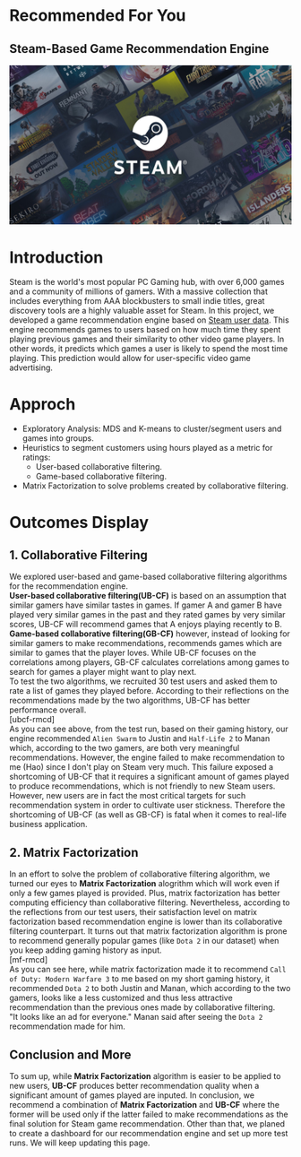 # Recommended For You  
## Steam-Based Game Recommendation Engine  
![intro](steam_intro.jpg)  

# Introduction  
Steam is the world's most popular PC Gaming hub, with over 6,000 games and a community of millions of gamers. With a massive collection that includes everything from AAA blockbusters to small indie titles, great discovery tools are a highly valuable asset for Steam. In this project, we developed a game recommendation engine based on [Steam user data](https://www.kaggle.com/tamber/steam-video-games). This engine recommends games to users based on how much time they spent playing previous games and their similarity to other video game players. In other words, it predicts which games a user is likely to spend the most time playing. This prediction would allow for user-specific video game advertising.   

# Approch  
* Exploratory Analysis: MDS and K-means to cluster/segment users and games into groups.  
* Heuristics to segment customers using hours played as a metric for ratings:  
    - User-based collaborative filtering.  
    - Game-based collaborative filtering.  
* Matrix Factorization to solve problems created by collaborative filtering.    

# Outcomes Display  
## 1. Collaborative Filtering  
We explored user-based and game-based collaborative filtering algorithms for the recommendation engine.  
**User-based collaborative filtering(UB-CF)** is based on an assumption that similar gamers have similar tastes in games. If gamer A and gamer B have played very similar games in the past and they rated games by very similar scores, UB-CF will recommend games that A enjoys playing recently to B. 
**Game-based collaborative filtering(GB-CF)** however, instead of looking for similar gamers to make recommendations, recommends games which are similar to games that the player loves. While UB-CF focuses on the correlations among players, GB-CF calculates correlations among games to search for games a player might want to play next.  
To test the two algorithms, we recruited 30 test users and asked them to rate a list of games they played before. According to their reflections on the recommendations made by the two algorithms, UB-CF has better performance overall.  
[ubcf-rmcd]  
As you can see above, from the test run,  based on their gaming history, our engine recommended `Alien Swarm` to Justin and `Half-Life 2` to Manan which, according to the two gamers, are both very meaningful recommendations. However, the engine failed to make recommendation to me (Hao) since I don't play on Steam very much. This failure exposed a shortcoming of UB-CF that it requires a significant amount of games played to produce recommendations, which is not friendly to new Steam users. However, new users are in fact the most critical targets for such recommendation system in order to cultivate user stickness. Therefore the shortcoming of UB-CF (as well as GB-CF) is fatal when it comes to real-life business application.  

## 2. Matrix Factorization 
In an effort to solve the problem of collaborative filtering algorithm, we turned our eyes to **Matrix Factorization** alogrithm which will work even if only a few games played is provided. Plus, matrix factorization has better computing efficiency than collaborative filtering. 
Nevertheless, according to the reflections from our test users, their satisfaction level on matrix factorization based recommendation engine is lower than its collaborative filtering counterpart. It turns out that matrix factorization algorithm is prone to recommend generally popular games (like `Dota 2` in our dataset) when you keep adding gaming history as input.  
[mf-rmcd]  
As you can see here, while matrix factorization made it to recommend `Call of Duty: Modern Warfare 3` to me based on my short gaming history, it recommended `Dota 2` to both Justin and Manan, which according to the two gamers, looks like a less customized and thus less attractive recommendation than the previous ones made by collaborative filtering.  
"It looks like an ad for everyone." Manan said after seeing the `Dota 2` recommendation made for him.  

## Conclusion and More  
To sum up, while **Matrix Factorization** algorithm is easier to be applied to new users, **UB-CF** produces better recommendation quality when a significant amount of games played are inputed. In conclusion, we recommend a combination of **Matrix Factorization** and **UB-CF** where the former will be used only if the latter failed to make recommendations as the final solution for Steam game recommendation. Other than that, we planed to create a dashboard for our recommendation engine and set up more test runs. We will keep updating this page.

